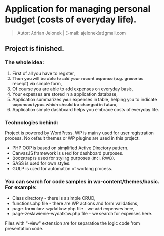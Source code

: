 # Application for managing personal budget (costs of everyday life).
>Autor: Adrian Jelonek |  E-mail: ajelonek(at)gmail.com

## Project is finished.
### The whole idea:
1. First of all you have to register,
2. Then you will be able to add your recent expense (e.g. groceries receipt) via simple form,
3. Of course you are able to add expenses on everyday basis,
4. Your expenses are stored in a application database,
5. Application summarizes your expenses in table, helping you to indicate expenses types which should be changed in future,
6. Application simple dashboard helps you embrace costs of everyday life.

### Technologies behind:
Project is powered by WordPress. WP is mainly used for user registration process. No default themes or WP plugins are used in this project.

- PHP OOP is based on simplified Active Directory pattern.
- CanvasJS framework is used for dashboard purposes.
- Bootstrap is used for styling purposes (incl. RWD).
- SASS is used for own styles.
- GULP is used for automation of working process.


### You can search for code samples in wp-content/themes/basic. For example:
- Class directory - there is a simple CRUD,
- functions.php file - there are WP actions and form validations,
- page-formularz-wydatkow.php file - we add expenses here,
- page-zestawienie-wydatkow.php file - we search for expenses here.

Files with "-view" extension are for separation the logic code from presentation code.
